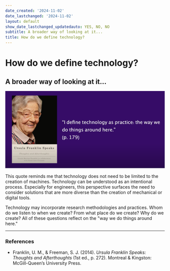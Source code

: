 ```yaml
---
date_created: '2024-11-02'
date_lastchanged: '2024-11-02'
layout: default
show_date_lastchanged_updatedauto: YES, NO, NO
subtitle: A broader way of looking at it...
title: How do we define technology?
---
```


# How do we define technology?
## A broader way of looking at it...

![An image of white older woman smiling on a book cover reading: Ursula Franklin Speaks. With a quote reading: "I define technology as practice: the way we do things around here." (p. 179) ](media/cleanshot_2024-11-02-at-00-58-36@2x.png)

This quote reminds me that technology does not need to be limited to the creation of machines. Technology can be understood as an intentional process. Especially for engineers, this perspective surfaces the need to consider solutions that are more diverse than the creation of mechanical or digital tools. 

Technology may incorporate research methodologies and practices. Whom do we listen to when we create? From what place do we create? Why do we create? All of these questions reflect on the "way we do things around here."


___________
### References 
- Franklin, U. M., & Freeman, S. J. (2014). _Ursula Franklin Speaks: Thoughts and Afterthoughts_ (1st ed., p. 272). Montreal & Kingston: McGill-Queen’s University Press.